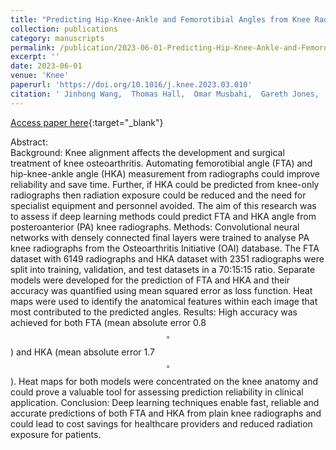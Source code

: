 ```yaml
---
title: "Predicting Hip-Knee-Ankle and Femorotibial Angles from Knee Radiographs with Deep Learning"
collection: publications
category: manuscripts
permalink: /publication/2023-06-01-Predicting-Hip-Knee-Ankle-and-Femorotibial-Angles-from-Knee-Radiographs-with-Deep-Learning
excerpt: ''
date: 2023-06-01
venue: 'Knee'
paperurl: 'https://doi.org/10.1016/j.knee.2023.03.010'
citation: ' Jinhong Wang,  Thomas Hall,  Omar Musbahi,  Gareth Jones,  Richard Arkel, &quot;Predicting Hip-Knee-Ankle and Femorotibial Angles from Knee Radiographs with Deep Learning.&quot; Knee, 2023.'
---
```

[Access paper here](https://doi.org/10.1016/j.knee.2023.03.010){:target="_blank"}

Abstract: <br> 
Background: Knee alignment affects the development and surgical treatment of knee osteoarthritis. Automating femorotibial angle (FTA) and hip-knee-ankle angle (HKA) measurement from radiographs could improve reliability and save time. Further, if HKA could be predicted from knee-only radiographs then radiation exposure could be reduced and the need for specialist equipment and personnel avoided. The aim of this research was to assess if deep learning methods could predict FTA and HKA angle from posteroanterior (PA) knee radiographs. Methods: Convolutional neural networks with densely connected final layers were trained to analyse PA knee radiographs from the Osteoarthritis Initiative (OAI) database. The FTA dataset with 6149 radiographs and HKA dataset with 2351 radiographs were split into training, validation, and test datasets in a 70:15:15 ratio. Separate models were developed for the prediction of FTA and HKA and their accuracy was quantified using mean squared error as loss function. Heat maps were used to identify the anatomical features within each image that most contributed to the predicted angles. Results: High accuracy was achieved for both FTA (mean absolute error 0.8$$^{\circ}$$) and HKA (mean absolute error 1.7$$^{\circ}$$). Heat maps for both models were concentrated on the knee anatomy and could prove a valuable tool for assessing prediction reliability in clinical application. Conclusion: Deep learning techniques enable fast, reliable and accurate predictions of both FTA and HKA from plain knee radiographs and could lead to cost savings for healthcare providers and reduced radiation exposure for patients.